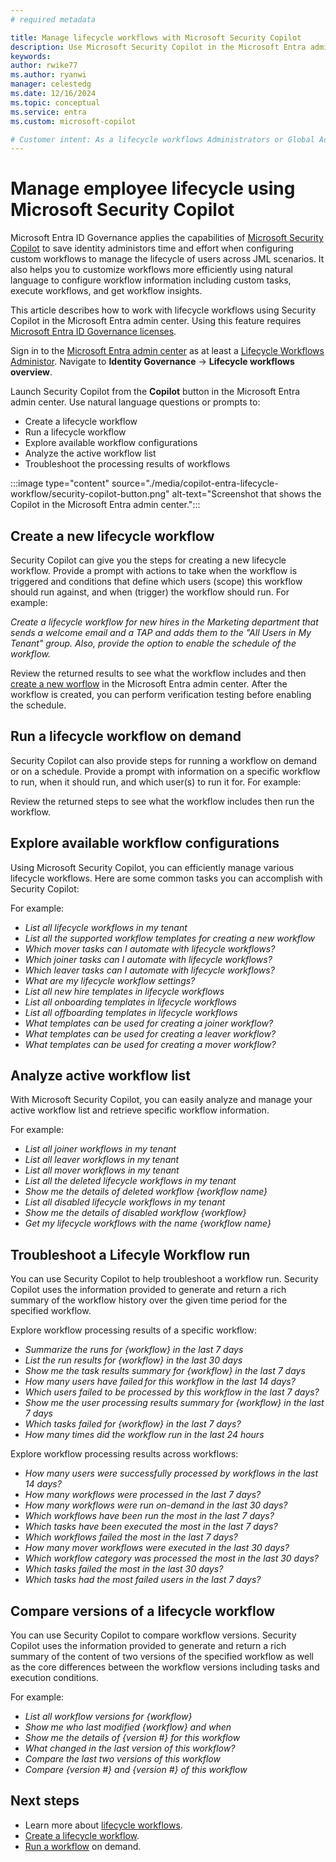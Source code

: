 ```yaml
---
# required metadata

title: Manage lifecycle workflows with Microsoft Security Copilot 
description: Use Microsoft Security Copilot in the Microsoft Entra admin center to create lifecycle workflows for Joiner, Mover, and Leaver scenarios. Execute workflows on-demand and use workflow insights to monitor execution and troubleshoot as needed.
keywords:
author: rwike77
ms.author: ryanwi
manager: celestedg
ms.date: 12/16/2024
ms.topic: conceptual
ms.service: entra
ms.custom: microsoft-copilot

# Customer intent: As a lifecycle workflows Administrators or Global Administrators, I want to learn about risky user summarization in the Identity Protection UX so that I can quickly respond to identity threats.
---
```


# Manage employee lifecycle using Microsoft Security Copilot

Microsoft Entra ID Governance applies the capabilities of [Microsoft Security Copilot](/security-copilot/microsoft-security-copilot) to save identity administors time and effort when configuring custom workflows to manage the lifecycle of users across JML scenarios. It also helps you to customize workflows more efficiently using natural language to configure workflow information including custom tasks, execute workflows, and get workflow insights.

This article describes how to work with lifecycle workflows using Security Copilot in the Microsoft Entra admin center.  Using this feature requires [Microsoft Entra ID Governance licenses](/entra/id-governance/identity-governance-overview#license-requirements).

Sign in to the [Microsoft Entra admin center](https://entra.microsoft.com) as at least a [Lifecycle Workflows Administor](/entra/identity/role-based-access-control/permissions-reference#lifecycle-workflows-administrator). Navigate to **Identity Governance** -> **Lifecycle workflows overview**.

Launch Security Copilot from the **Copilot** button in the Microsoft Entra admin center.  Use natural language questions or prompts to:

- Create a lifecycle workflow
- Run a lifecycle workflow
- Explore available workflow configurations
- Analyze the active workflow list
- Troubleshoot the processing results of workflows

:::image type="content" source="./media/copilot-entra-lifecycle-workflow/security-copilot-button.png" alt-text="Screenshot that shows the Copilot in the Microsoft Entra admin center.":::

## Create a new lifecycle workflow

Security Copilot can give you the steps for creating a new lifecycle workflow. Provide a prompt with actions to take when the workflow is triggered and conditions that define which users (scope) this workflow should run against, and when (trigger) the workflow should run.  For example:

*Create a lifecycle workflow for new hires in the Marketing department that sends a welcome email and a TAP and adds them to the "All Users in My Tenant" group.  Also, provide the option to enable the schedule of the workflow.*

Review the returned results to see what the workflow includes and then [create a new worflow](/entra/id-governance/create-lifecycle-workflow) in the Microsoft Entra admin center. After the workflow is created, you can perform verification testing before enabling the schedule.

## Run a lifecycle workflow on demand

Security Copilot can also provide steps for running a workflow on demand or on a schedule.  Provide a prompt with information on a specific workflow to run, when it should run, and which user(s) to run it for. For example:

Review the returned steps to see what the workflow includes then run the workflow. 

## Explore available workflow configurations

Using Microsoft Security Copilot, you can efficiently manage various lifecycle workflows. Here are some common tasks you can accomplish with Security Copilot:

For example:

- *List all lifecycle workflows in my tenant*
- *List all the supported workflow templates for creating a new workflow*
- *Which mover tasks can I automate with lifecycle workflows?*
- *Which joiner tasks can I automate with lifecycle workflows?*
- *Which leaver tasks can I automate with lifecycle workflows?*
- *What are my lifecycle workflow settings?*
- *List all new hire templates in lifecycle workflows*
- *List all onboarding templates in lifecycle workflows*
- *List all offboarding templates in lifecycle workflows*
- *What templates can be used for creating a joiner workflow?* 
- *What templates can be used for creating a leaver workflow?*
- *What templates can be used for creating a mover workflow?*

## Analyze active workflow list

With Microsoft Security Copilot, you can easily analyze and manage your active workflow list and retrieve specific workflow information.

For example:

- *List all joiner workflows in my tenant*
- *List all leaver workflows in my tenant*
- *List all mover workflows in my tenant*
- *List all the deleted lifecycle workflows in my tenant*
- *Show me the details of deleted workflow {workflow name}*
- *List all disabled lifecycle workflows in my tenant*
- *Show me the details of disabled workflow {workflow}*
- *Get my lifecycle workflows with the name {workflow name}*

## Troubleshoot a Lifecyle Workflow run

You can use Security Copilot to help troubleshoot a workflow run.  Security Copilot uses the information provided to generate and return a rich summary of the workflow history over the given time period for the specified workflow. 

Explore workflow processing results of a specific workflow:

- *Summarize the runs for {workflow} in the last 7 days*
- *List the run results for {workflow} in the last 30 days*
- *Show me the task results summary for {workflow} in the last 7 days*
- *How many users have failed for this workflow in the last 14 days?*
- *Which users failed to be processed by this workflow in the last 7 days?*
- *Show me the user processing results summary for {workflow} in the last 7 days*
- *Which tasks failed for {workflow} in the last 7 days?*
- *How many times did the workflow run in the last 24 hours*

Explore workflow processing results across workflows:

- *How many users were successfully processed by workflows in the last 14 days?* 
- *How many workflows were processed in the last 7 days?* 
- *How many workflows were run on-demand in the last 30 days?* 
- *Which workflows have been run the most in the last 7 days?* 
- *Which tasks have been executed the most in the last 7 days?* 
- *Which workflows failed the most in the last 7 days?* 
- *How many mover workflows were executed in the last 30 days?*
- *Which workflow category was processed the most in the last 30 days?* 
- *Which tasks failed the most in the last 30 days?* 
- *Which tasks had the most failed users in the last 7 days?* 

## Compare versions of a lifecycle workflow 

You can use Security Copilot to compare workflow versions. Security Copilot uses the information provided to generate and return a rich summary of the content of two versions of the specified workflow as well as the core differences between the workflow versions including tasks and execution conditions.

For example:

- *List all workflow versions for {workflow}*
- *Show me who last modified {workflow} and when*
- *Show me the details of {version #} for this workflow*
- *What changed in the last version of this workflow?*
- *Compare the last two versions of this workflow*
- *Compare {version #} and {version #} of this workflow*

## Next steps

- Learn more about [lifecycle workflows](/entra/id-governance/what-are-lifecycle-workflows).
- [Create a lifecycle workflow](/entra/id-governance/create-lifecycle-workflow).
- [Run a workflow](/entra/id-governance/on-demand-workflow) on demand.

